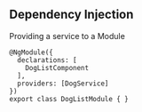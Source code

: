 ## Dependency Injection

Providing a service to a Module

```
@NgModule({
  declarations: [
    DogListComponent
  ],
  providers: [DogService]
})
export class DogListModule { }
```
